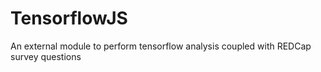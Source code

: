 # TensorflowJS
An external module to perform tensorflow analysis coupled with REDCap survey questions